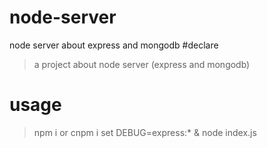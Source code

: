 # node-server
node server about express and mongodb
#declare
> a project about node server (express and mongodb)
# usage
> npm i  or cnpm i
> set DEBUG=express:* & node index.js



